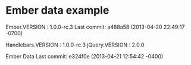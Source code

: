Ember data example
====================

Ember.VERSION : 1.0.0-rc.3
Last commit: a488a58 (2013-04-20 22:49:17 -0700)

Handlebars.VERSION : 1.0.0-rc.3
jQuery.VERSION : 2.0.0

Ember Data
Last commit: e324f0e (2013-04-21 12:54:42 -0400)
